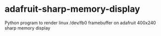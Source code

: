 # adafruit-sharp-memory-display
Python program to render linux /dev/fb0 framebuffer on adafruit 400x240 sharp memory display
